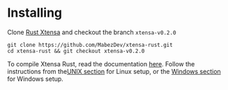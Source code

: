 # Installing

Clone [Rust Xtensa](https://github.com/MabezDev/xtensa-rust/) and checkout the branch ``xtensa-v0.2.0``
```commandline
git clone https://github.com/MabezDev/xtensa-rust.git
cd xtensa-rust && git checkout xtensa-v0.2.0
```

To compile Xtensa Rust, read the documentation [here](https://github.com/MabezDev/xtensa-rust-quickstart). Follow the 
instructions from the[UNIX section](https://github.com/MabezDev/xtensa-rust-quickstart#recommended-build-method---unix) 
for Linux setup, or the 
[Windows section](https://github.com/MabezDev/xtensa-rust-quickstart#recommended-build-method---windows) for Windows 
setup.
